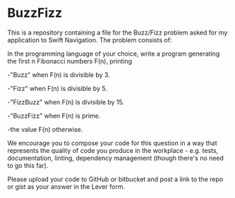 # BuzzFizz
This is a repository containing a file for the Buzz/Fizz problem asked for my application to Swift Navigation. The problem consists of:

In the programming language of your choice, write a program generating the first n Fibonacci numbers F(n), printing

-"Buzz" when F(n) is divisible by 3.

-"Fizz" when F(n) is divisible by 5.

-"FizzBuzz" when F(n) is divisible by 15.

-"BuzzFizz" when F(n) is prime.

-the value F(n) otherwise.

We encourage you to compose your code for this question in a way that represents the quality of code you produce in the workplace - e.g. tests, documentation, linting, dependency management (though there's no need to go this far).

Please upload your code to GitHub or bitbucket and post a link to the repo or gist as your answer in the Lever form.
